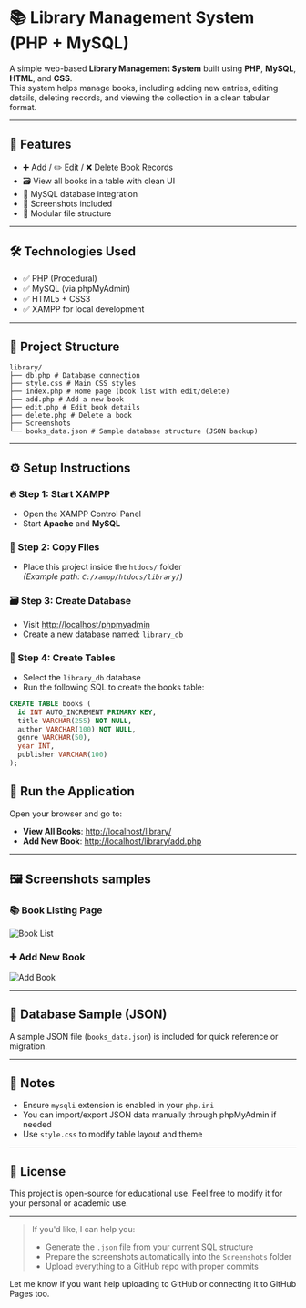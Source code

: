 # 📚 Library Management System (PHP + MySQL)

A simple web-based **Library Management System** built using **PHP**, **MySQL**, **HTML**, and **CSS**.  
This system helps manage books, including adding new entries, editing details, deleting records, and viewing the collection in a clean tabular format.

---

## 📁 Features

- ➕ Add / ✏️ Edit / ❌ Delete Book Records  
- 🗃️ View all books in a table with clean UI  
- 💾 MySQL database integration  
- 📸 Screenshots included  
- 🧩 Modular file structure  

---

## 🛠️ Technologies Used

- ✅ PHP (Procedural)
- ✅ MySQL (via phpMyAdmin)
- ✅ HTML5 + CSS3
- ✅ XAMPP for local development

---

## 📂 Project Structure

```
library/
├── db.php # Database connection
├── style.css # Main CSS styles
├── index.php # Home page (book list with edit/delete)
├── add.php # Add a new book
├── edit.php # Edit book details
├── delete.php # Delete a book
├── Screenshots
└── books_data.json # Sample database structure (JSON backup)
```

---

## ⚙️ Setup Instructions

### 🔥 Step 1: Start XAMPP
- Open the XAMPP Control Panel
- Start **Apache** and **MySQL**

### 📁 Step 2: Copy Files
- Place this project inside the `htdocs/` folder  
  _(Example path: `C:/xampp/htdocs/library/`)_

### 🗃️ Step 3: Create Database
- Visit [http://localhost/phpmyadmin](http://localhost/phpmyadmin)
- Create a new database named:  `library_db`

### 🧱 Step 4: Create Tables
- Select the `library_db` database
- Run the following SQL to create the books table:

```sql
CREATE TABLE books (
  id INT AUTO_INCREMENT PRIMARY KEY,
  title VARCHAR(255) NOT NULL,
  author VARCHAR(100) NOT NULL,
  genre VARCHAR(50),
  year INT,
  publisher VARCHAR(100)
);
```

## 🚀 Run the Application

Open your browser and go to:

- **View All Books**: [http://localhost/library/](http://localhost/library/)
- **Add New Book**: [http://localhost/library/add.php](http://localhost/library/add.php)

---

## 🖼️ Screenshots samples

### 📚 Book Listing Page
![Book List](Screenshots/book_list.png)

### ➕ Add New Book
![Add Book](Screenshots/add_new_book.png)

---

## 💾 Database Sample (JSON)

A sample JSON file (`books_data.json`) is included for quick reference or migration.

---

## 📌 Notes

- Ensure `mysqli` extension is enabled in your `php.ini`
- You can import/export JSON data manually through phpMyAdmin if needed
- Use `style.css` to modify table layout and theme

---

## 📜 License

This project is open-source for educational use. Feel free to modify it for your personal or academic use.

---

> If you'd like, I can help you:
> - Generate the `.json` file from your current SQL structure
> - Prepare the screenshots automatically into the `Screenshots` folder
> - Upload everything to a GitHub repo with proper commits

Let me know if you want help uploading to GitHub or connecting it to GitHub Pages too.
